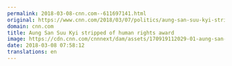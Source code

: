 ```yaml
---
permalink: 2018-03-08-cnn.com--611697141.html
original: https://www.cnn.com/2018/03/07/politics/aung-san-suu-kyi-stripped-human-rights-award/index.html
domain: cnn.com
title: Aung San Suu Kyi stripped of human rights award
image: https://cdn.cnn.com/cnnnext/dam/assets/170919112029-01-aung-san-suu-kyi-0919-super-tease.jpg
date: 2018-03-08 07:58:12
translations: en
---
```


